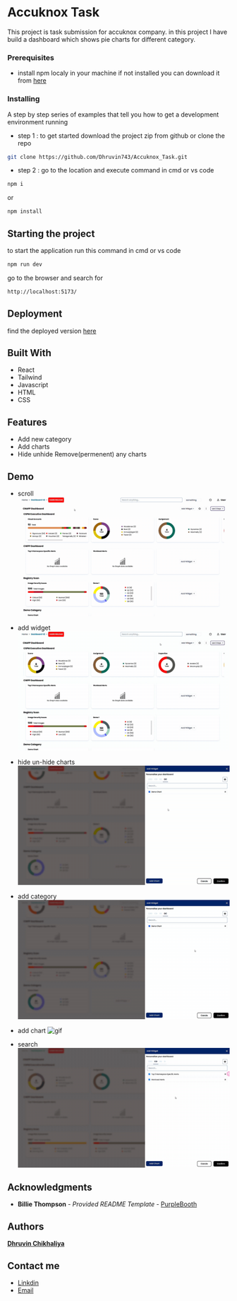 # Accuknox Task

This project is task submission for accuknox company. in this project I have build a dashboard which shows pie charts for different category.

### Prerequisites

- install npm localy in your machine if not installed
  you can download it from [here](https://nodejs.org/en)

### Installing

A step by step series of examples that tell you how to get a development
environment running

- step 1 : to get started download the project zip from github or clone the repo

```bash
git clone https://github.com/Dhruvin743/Accuknox_Task.git
```

- step 2 : go to the location and execute command in cmd or vs code

```bash
npm i
```

or

```bash
npm install
```

## Starting the project

to start the application run this command in cmd or vs code

```bash
npm run dev
```

go to the browser and search for

```bash
http://localhost:5173/
```

## Deployment

find the deployed version [here](https://accuknox-task-dhruvin-chikhaliyas-projects.vercel.app/)

## Built With

- React
- Tailwind
- Javascript
- HTML
- CSS

## Features

- Add new category
- Add charts
- Hide unhide Remove(permenent) any charts

## Demo

- scroll
  ![gif](https://github.com/Dhruvin743/Accuknox_Task/blob/ccb7625d4e051c134ad0ab9741c3954a2c5febde/public/gifs/scroll.gif)

- add widget
  ![gif](https://github.com/Dhruvin743/Accuknox_Task/blob/ccb7625d4e051c134ad0ab9741c3954a2c5febde/public/gifs/add%20widget.gif)

- hide un-hide charts
  ![gif](https://github.com/Dhruvin743/Accuknox_Task/blob/ccb7625d4e051c134ad0ab9741c3954a2c5febde/public/gifs/hide%20chart.gif)

- add category
  ![gif](https://github.com/Dhruvin743/Accuknox_Task/blob/ccb7625d4e051c134ad0ab9741c3954a2c5febde/public/gifs/add%20category.gif)

- add chart
  ![gif](https://github.com/Dhruvin743/Accuknox_Task/blob/ccb7625d4e051c134ad0ab9741c3954a2c5febde/public/gifs/add%20chart.gif)

- search
  ![gif](https://github.com/Dhruvin743/Accuknox_Task/blob/ccb7625d4e051c134ad0ab9741c3954a2c5febde/public/gifs/search.gif)

## Acknowledgments

- **Billie Thompson** - _Provided README Template_ -
  [PurpleBooth](https://github.com/PurpleBooth)

## Authors

[**Dhruvin Chikhaliya**](https://github.com/Dhruvin743)

## Contact me

- [Linkdin](https://www.linkedin.com/in/dhruvin-chikhaliya/)
- [Email](mailto:dhruvinchikhaliya743@gmail.com)

